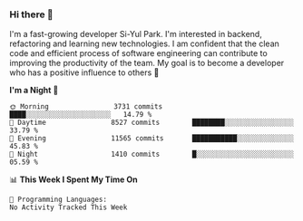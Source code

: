 ### Hi there 👋


I'm a fast-growing developer Si-Yul Park. I'm interested in backend, refactoring and learning new technologies. I am confident that the clean code and efficient process of software engineering can contribute to improving the productivity of the team. My goal is to become a developer who has a positive influence to others 🔭

<!--START_SECTION:waka-->
**I'm a Night 🦉** 

```text
🌞 Morning                3731 commits        ████░░░░░░░░░░░░░░░░░░░░░   14.79 % 
🌆 Daytime                8527 commits        ████████░░░░░░░░░░░░░░░░░   33.79 % 
🌃 Evening                11565 commits       ███████████░░░░░░░░░░░░░░   45.83 % 
🌙 Night                  1410 commits        █░░░░░░░░░░░░░░░░░░░░░░░░   05.59 % 
```


📊 **This Week I Spent My Time On** 

```text
💬 Programming Languages: 
No Activity Tracked This Week
```


<!--END_SECTION:waka-->
